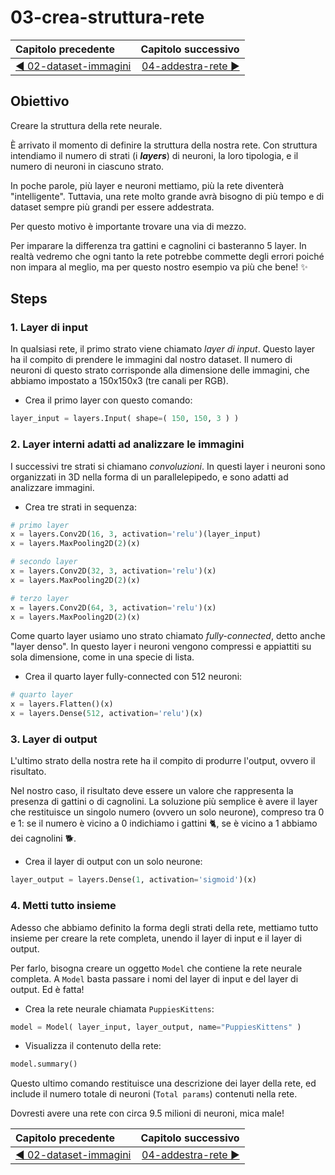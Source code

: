 # 03-crea-struttura-rete

| Capitolo precedente                                                                                                                                          | Capitolo successivo                                                                           |
| :--------------------------------------------------------------------------------------------------------------------------------------------------------------- | ---------------------------------------------------------------------------------------------------: |
| [◀︎ 02-dataset-immagini](../02-dataset-immagini)  | [04-addestra-rete ▶︎](../04-addestra-rete) |

## Obiettivo

Creare la struttura della rete neurale.

È arrivato il momento di definire la struttura della nostra rete. Con struttura intendiamo il numero di strati (i ***layers***) di neuroni, la loro tipologia, e il numero di neuroni in ciascuno strato. 

In poche parole, più layer e neuroni mettiamo, più la rete diventerà "intelligente". 
Tuttavia, una rete molto grande avrà bisogno di più tempo e di dataset sempre più grandi per essere addestrata.

Per questo motivo è importante trovare una via di mezzo. 

Per imparare la differenza tra gattini e cagnolini ci basteranno 5 layer. In realtà vedremo che ogni tanto la rete potrebbe commette degli errori poiché non impara al meglio, ma per questo nostro esempio va più che bene! ✨

## Steps

### 1. Layer di input

In qualsiasi rete, il primo strato viene chiamato *layer di input*. Questo layer ha il compito di prendere le immagini dal nostro dataset. Il numero di neuroni di questo strato corrisponde alla dimensione delle immagini, che abbiamo impostato a 150x150x3 (tre canali per RGB).

- Crea il primo layer con questo comando:

```py
layer_input = layers.Input( shape=( 150, 150, 3 ) )
```

### 2. Layer interni adatti ad analizzare le immagini

I successivi tre strati si chiamano *convoluzioni*. In questi layer i neuroni sono organizzati in 3D nella forma di un parallelepipedo, e sono adatti ad analizzare immagini.

- Crea tre strati in sequenza:

```py
# primo layer
x = layers.Conv2D(16, 3, activation='relu')(layer_input)
x = layers.MaxPooling2D(2)(x)

# secondo layer
x = layers.Conv2D(32, 3, activation='relu')(x)
x = layers.MaxPooling2D(2)(x)

# terzo layer
x = layers.Conv2D(64, 3, activation='relu')(x)
x = layers.MaxPooling2D(2)(x)
```

Come quarto layer usiamo uno strato chiamato *fully-connected*, detto anche "layer denso". In questo layer i neuroni vengono compressi e appiattiti su sola dimensione, come in una specie di lista.

- Crea il quarto layer fully-connected con 512 neuroni:

```py
# quarto layer
x = layers.Flatten()(x)
x = layers.Dense(512, activation='relu')(x)
```

### 3. Layer di output

L'ultimo strato della nostra rete ha il compito di produrre l'output, ovvero il risultato. 

Nel nostro caso, il risultato deve essere un valore che rappresenta la presenza di gattini o di cagnolini. La soluzione più semplice è avere il layer che restituisce un singolo numero (ovvero un solo neurone), compreso tra 0 e 1: se il numero è vicino a 0 indichiamo i gattini 🐈, se è vicino a 1 abbiamo dei cagnolini 🐕.

- Crea il layer di output con un solo neurone:

```py
layer_output = layers.Dense(1, activation='sigmoid')(x)
```

### 4. Metti tutto insieme

Adesso che abbiamo definito la forma degli strati della rete, mettiamo tutto insieme per creare la rete completa, unendo il layer di input e il layer di output. 

Per farlo, bisogna creare un oggetto `Model` che contiene la rete neurale completa. A `Model` basta passare i nomi del layer di input e del layer di output. Ed è fatta!

- Crea la rete neurale chiamata `PuppiesKittens`:

```py
model = Model( layer_input, layer_output, name="PuppiesKittens" )
```

- Visualizza il contenuto della rete:

```py
model.summary()
```

Questo ultimo comando restituisce una descrizione dei layer della rete, ed include il numero totale di neuroni (`Total params`) contenuti nella rete. 

Dovresti avere una rete con circa 9.5 milioni di neuroni, mica male!



| Capitolo precedente                                                                                                                                          | Capitolo successivo                                                                           |
| :--------------------------------------------------------------------------------------------------------------------------------------------------------------- | ---------------------------------------------------------------------------------------------------: |
| [◀︎ 02-dataset-immagini](../02-dataset-immagini)  | [04-addestra-rete ▶︎](../04-addestra-rete) |